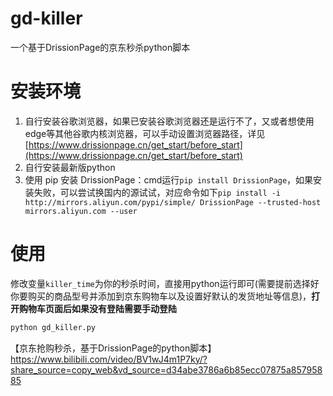 # gd-killer

一个基于DrissionPage的京东秒杀python脚本

# 安装环境

1. 自行安装谷歌浏览器，如果已安装谷歌浏览器还是运行不了，又或者想使用edge等其他谷歌内核浏览器，可以手动设置浏览器路径，详见[https://www.drissionpage.cn/get_start/before_start](https://www.drissionpage.cn/get_start/before_start)
2. 自行安装最新版python
3. 使用 pip 安装 DrissionPage：cmd运行`pip install DrissionPage`，如果安装失败，可以尝试换国内的源试试，对应命令如下`pip install -i  http://mirrors.aliyun.com/pypi/simple/ DrissionPage --trusted-host mirrors.aliyun.com --user`

# 使用

修改变量`killer_time`为你的秒杀时间，直接用python运行即可(需要提前选择好你要购买的商品型号并添加到京东购物车以及设置好默认的发货地址等信息)，**打开购物车页面后如果没有登陆需要手动登陆**

```python
python gd_killer.py
```

【京东抢购秒杀，基于DrissionPage的python脚本】 https://www.bilibili.com/video/BV1wJ4m1P7ky/?share_source=copy_web&vd_source=d34abe3786a6b85ecc07875a85795885
